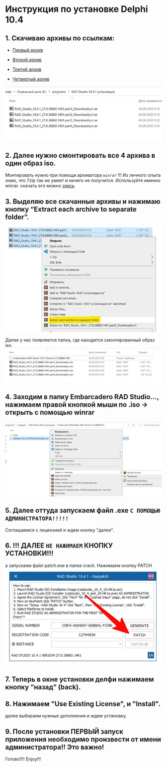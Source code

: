 # Инструкция по установке Delphi 10.4

## 1. Скачиваю архивы по ссылкам:

- [Первый архив](https://dl.downloadly.ir/Files/Software/RAD_Studio_10.4.1_27.0.38860.1461.part1_Downloadly.ir.rar)

- [Второй архив](https://dl.downloadly.ir/Files/Software/RAD_Studio_10.4.1_27.0.38860.1461.part2_Downloadly.ir.rar)

- [Третий архив](https://dl.downloadly.ir/Files/Software/RAD_Studio_10.4.1_27.0.38860.1461.part3_Downloadly.ir.rar)

- [Четвертый архив](https://dl.downloadly.ir/Files/Software/RAD_Studio_10.4.1_27.0.38860.1461.part4_Downloadly.ir.rar)

<img src="1.jpg">

## 2. Далее нужно смонтировать все 4 архива в один образ iso.
Монтировать нужно при помощи архиватора `winrar` !!!
Из личного опыта знаю, что 7zip так не умеет и ничего не получится. 
Используйте именно winrar. скачать его можно [здесь](https://www.rarlab.com/rar/winrar-x64-600.exe)

## 3. Выделяю все скачанные архивы и нажимаю кнопку “Extract each archive to separate folder”.
<img src="2.jpg">

Далее у нас появляется папка, где находится смонтированный образ iso.
<img src="3.jpg">


## 4. Заходим в папку Embarcadero RAD Studio..., нажимаем правой кнопкой мыши по .iso -> открыть с помощью winrar
<img src="4.jpg">

## 5. Далее оттуда запускаем файл .exe `С ПОМОЩЬЮ АДМИНИСТРАТОРА!!!!!`

Cоглашаемся с лицензией и ждем кнопку "далее".

## 6. !!! ДАЛЕЕ `НЕ НАЖИМАЕМ` КНОПКУ УСТАНОВКИ!!!
а запускаем файл patch.exe в папке crack. Нажимаем кнопку PATCH
<img src="5.jpg">

## 7. Теперь в окне установки делфи нажимаем кнопку “назад” (back).

## 8. Нажимаем  "Use Existing License", и "Install".
далее выбираем нужные дополнения  и ждем установку.

## 9. После установки ПЕРВЫЙ запуск приложения необходимо произвести от имени администратора!! Это важно!
Готово!!!!
Enjoy!!!

